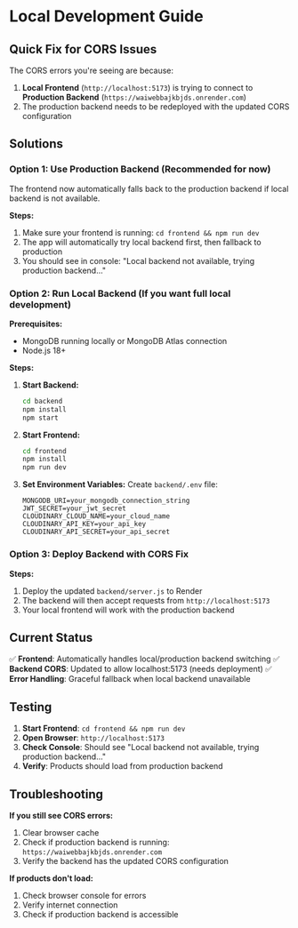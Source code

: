 # Local Development Guide

## Quick Fix for CORS Issues

The CORS errors you're seeing are because:
1. **Local Frontend** (`http://localhost:5173`) is trying to connect to **Production Backend** (`https://waiwebbajkbjds.onrender.com`)
2. The production backend needs to be redeployed with the updated CORS configuration

## Solutions

### Option 1: Use Production Backend (Recommended for now)
The frontend now automatically falls back to the production backend if local backend is not available.

**Steps:**
1. Make sure your frontend is running: `cd frontend && npm run dev`
2. The app will automatically try local backend first, then fallback to production
3. You should see in console: "Local backend not available, trying production backend..."

### Option 2: Run Local Backend (If you want full local development)

**Prerequisites:**
- MongoDB running locally or MongoDB Atlas connection
- Node.js 18+

**Steps:**
1. **Start Backend:**
   ```bash
   cd backend
   npm install
   npm start
   ```

2. **Start Frontend:**
   ```bash
   cd frontend
   npm install
   npm run dev
   ```

3. **Set Environment Variables:**
   Create `backend/.env` file:
   ```
   MONGODB_URI=your_mongodb_connection_string
   JWT_SECRET=your_jwt_secret
   CLOUDINARY_CLOUD_NAME=your_cloud_name
   CLOUDINARY_API_KEY=your_api_key
   CLOUDINARY_API_SECRET=your_api_secret
   ```

### Option 3: Deploy Backend with CORS Fix

**Steps:**
1. Deploy the updated `backend/server.js` to Render
2. The backend will then accept requests from `http://localhost:5173`
3. Your local frontend will work with the production backend

## Current Status

✅ **Frontend**: Automatically handles local/production backend switching
✅ **Backend CORS**: Updated to allow localhost:5173 (needs deployment)
✅ **Error Handling**: Graceful fallback when local backend unavailable

## Testing

1. **Start Frontend**: `cd frontend && npm run dev`
2. **Open Browser**: `http://localhost:5173`
3. **Check Console**: Should see "Local backend not available, trying production backend..."
4. **Verify**: Products should load from production backend

## Troubleshooting

**If you still see CORS errors:**
1. Clear browser cache
2. Check if production backend is running: `https://waiwebbajkbjds.onrender.com`
3. Verify the backend has the updated CORS configuration

**If products don't load:**
1. Check browser console for errors
2. Verify internet connection
3. Check if production backend is accessible
